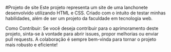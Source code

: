 #Projeto de site
Este projeto representa um site de uma lanchonete desenvolvido utilizando HTML e CSS. Criado com o intuito de testar minhas habilidades, além de ser um projeto da faculdade em tecnologia web.

Como Contribuir:
Se você deseja contribuir para o aprimoramento deste projeto, sinta-se à vontade para abrir issues, propor melhorias ou enviar pull requests. A colaboração é sempre bem-vinda para tornar o projeto mais robusto e eficiente!
